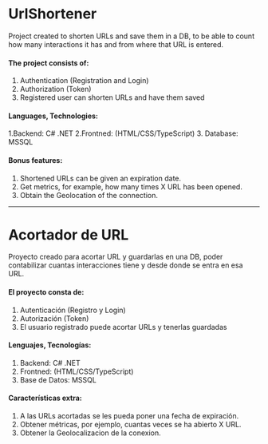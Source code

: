 # UrlShortener

Project created to shorten URLs and save them in a DB, to be able to count how many interactions it has and from where that URL is entered.

#### The project consists of:
1. Authentication (Registration and Login)
2. Authorization (Token)
3. Registered user can shorten URLs and have them saved

#### Languages, Technologies:
1.Backend: C# .NET
2.Frontned: (HTML/CSS/TypeScript)
3. Database: MSSQL

#### Bonus features:
1. Shortened URLs can be given an expiration date.
2. Get metrics, for example, how many times X URL has been opened.
3. Obtain the Geolocation of the connection.

---

# Acortador de URL

Proyecto creado para acortar URL y guardarlas en una DB, poder contabilizar cuantas interacciones tiene y desde donde se entra en esa URL.

#### El proyecto consta de:
1. Autenticación (Registro y Login)
2. Autorización (Token)
3. El usuario registrado puede acortar URLs y tenerlas guardadas

#### Lenguajes, Tecnologías:
1. Backend: C# .NET
2. Frontned: (HTML/CSS/TypeScript)
3. Base de Datos: MSSQL

#### Características extra:
1. A las URLs acortadas se les pueda poner una fecha de expiración.
2. Obtener métricas, por ejemplo, cuantas veces se ha abierto X URL.
3. Obtener la Geolocalizacion de la conexion.
